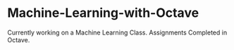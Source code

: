 Machine-Learning-with-Octave
============================

Currently working on a Machine Learning Class. Assignments Completed in Octave. 
